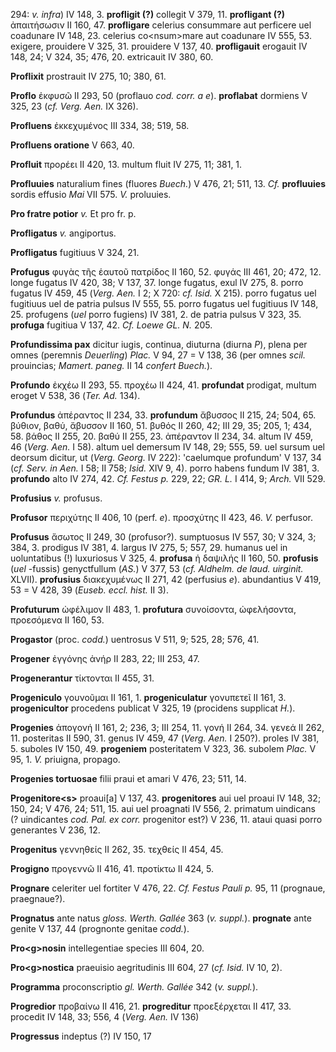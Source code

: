 294: *v. infra*) IV 148, 3. **profligit (?)** collegit V 379, 11.
**profligant (?)** ἀπαιτήσωσιν II 160, 47. **profligare** celerius
consummare aut perficere uel coadunare IV 148, 23. celerius
co\<nsum\>mare aut coadunare IV 555, 53. exigere, prouidere V 325, 31.
prouidere V 137, 40. **profligauit** erogauit IV 148, 24; V 324, 35;
476, 20. extricauit IV 380, 60.

**Proflixit** prostrauit IV 275, 10; 380, 61.

**Proflo** ἐκφυσῶ II 293, 50 (proflauo *cod. corr. a e*).
**proflabat** dormiens V 325, 23 (*cf. Verg. Aen.* IX 326).

**Profluens** ἐκκεχυμένος III 334, 38; 519, 58.

**Profluens oratione** V 663, 40.

**Profluit** προρέει II 420, 13. multum fluit IV 275, 11; 381, 1.

**Profluuies** naturalium fines (fluores *Buech.*) V 476, 21; 511, 13.
*Cf.* **profluuies** sordis effusio *Mai* VII 575. *V.* proluuies.

**Pro fratre potior** *v.* Et pro fr. p.

**Profligatus** *v.* angiportus.

**Profligatus** fugitiuus V 324, 21.

**Profugus** φυγὰς τῆς ἑαυτοῦ πατρίδος II 160, 52. φυγάς III 461, 20;
472, 12. longe fugatus IV 420, 38; V 137, 37. longe fugatus, exul IV
275, 8. porro fugatus IV 459, 45 (*Verg. Aen.* I 2; X 720: *cf. Isid.*
X 215). porro fugatus uel fugitiuus uel de patria pulsus IV 555, 55.
porro fugatus uel fugitiuus IV 148, 25. profugens (*uel* porro fugiens)
IV 381, 2. de patria pulsus V 323, 35. **profuga** fugitiua V 137, 42.
*Cf. Loewe GL. N.* 205.

**Profundissima pax** dicitur iugis, continua, diuturna (diurna *P*),
plena per omnes (peremnis *Deuerling*) *Plac.* V 94, 27 = V 138, 36 (per
omnes *scil.* prouincias; *Mamert. paneg.* II 14 *confert Buech.*).

**Profundo** ἐκχέω II 293, 55. προχέω II 424, 41. **profundat**
prodigat, multum eroget V 538, 36 (*Ter. Ad.* 134).

**Profundus** ἀπέραντος II 234, 33. **profundum** ἄβυσσος II 215, 24;
504, 65. βύθιον, βαθύ, ἄβυσσον II 160, 51. βυθός II 260, 42; III 29, 35;
205, 1; 434, 58. βάθος II 255, 20. βαθύ II 255, 23. ἀπέραντον II 234,
34. altum IV 459, 46 (*Verg. Aen.* I 58). altum uel demersum IV 148,
29; 555, 59. uel sursum uel deorsum dicitur, ut (*Verg. Georg.* IV
222): 'caelumque profundum' V 137, 34 (*cf. Serv. in Aen.* I 58; II 758;
*Isid.* XIV 9, 4). porro habens fundum IV 381, 3. **profundo** alto IV
274, 42. *Cf. Festus p.* 229, 22; *GR. L.* I 414, 9; *Arch.* VII 529.

**Profusius** *v.* profusus.

**Profusor** περιχύτης II 406, 10 (perf. *e*). προσχύτης II 423, 46. *V.*
perfusor.

**Profusus** ἄσωτος II 249, 30 (profusor?). sumptuosus IV 557, 30; V
324, 3; 384, 3. prodigus IV 381, 4. largus IV 275, 5; 557, 29. humanus
uel in uoluntatibus (!) luxuriosus V 325, 4. **profusa** ἡ δαψιλής II
160, 50. **profusis** (*uel* -fussis) genyctfullum (*AS.*) V 377, 53
(*cf. Aldhelm. de laud. uirginit.* XLVII). **profusius** διακεχυμένως II
271, 42 (perfusius *e*). abundantius V 419, 53 = V 428, 39 (*Euseb. eccl.
hist.* II 3).

**Profuturum** ὠφέλιμον II 483, 1. **profutura** συνοίσοντα, ὠφελήσοντα,
προεσόμενα II 160, 53.

**Progastor** (proc. *codd.*) uentrosus V 511, 9; 525, 28; 576, 41.

**Progener** ἐγγόνης ἀνήρ II 283, 22; III 253, 47.

**Progenerantur** τίκτονται II 455, 31.

**Progeniculo** γουνοῦμαι II 161, 1. **progeniculatur** γονυπετεῖ II
161, 3. **progenicultor** procedens publicat V 325, 19 (procidens
supplicat *H.*).

**Progenies** ἀπογονή II 161, 2; 236, 3; III 254, 11. γονή II 264, 34.
γενεά II 262, 11. posteritas II 590, 31. genus IV 459, 47 (*Verg.
Aen.* I 250?). proles IV 381, 5. suboles IV 150, 49. **progeniem**
posteritatem V 323, 36. subolem *Plac.* V 95, 1. *V.* priuigna, propago.

**Progenies tortuosae** filii praui et amari V 476, 23; 511, 14.

**Progenitore\<s\>** proaui\[a\] V 137, 43. **progenitores** aui uel
proaui IV 148, 32; 150, 24; V 476, 24; 511, 15. aui uel proagnati IV
556, 2. primatum uindicans (? uindicantes *cod. Pal. ex corr.*
progenitor est?) V 236, 11. ataui quasi porro generantes V 236, 12.

**Progenitus** γεννηθείς II 262, 35. τεχθείς II 454, 45.

**Progigno** προγεννῶ II 416, 41. προτίκτω II 424, 5.

**Prognare** celeriter uel fortiter V 476, 22. *Cf. Festus Pauli p.* 95,
11 (prognaue, praegnaue?).

**Prognatus** ante natus *gloss. Werth. Gallée* 363 (*v. suppl.*).
**prognate** ante genite V 137, 44 (prognonte genitae *codd.*).

**Pro\<g\>nosin** intellegentiae species III 604, 20.

**Pro\<g\>nostica** praeuisio aegritudinis III 604, 27 (*cf. Isid.* IV
10, 2).

**Programma** proconscriptio *gl. Werth. Gallée* 342 (*v. suppl.*).

**Progredior** προβαίνω II 416, 21. **progreditur** προεξέρχεται II 417,
33. procedit IV 148, 33; 556, 4 (*Verg. Aen.* IV 136)

**Progressus** indeptus (?) IV 150, 17

